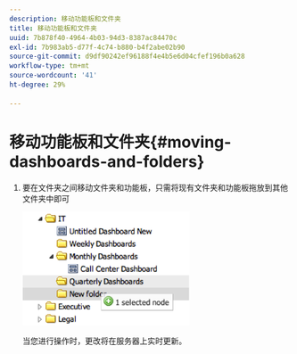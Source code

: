 ```yaml
---
description: 移动功能板和文件夹
title: 移动功能板和文件夹
uuid: 7b878f40-4964-4b03-94d3-8387ac84470c
exl-id: 7b983ab5-d77f-4c74-b880-b4f2abe02b90
source-git-commit: d9df90242ef96188f4e4b5e6d04cfef196b0a628
workflow-type: tm+mt
source-wordcount: '41'
ht-degree: 29%

---
```


# 移动功能板和文件夹{#moving-dashboards-and-folders}

1. 要在文件夹之间移动文件夹和功能板，只需将现有文件夹和功能板拖放到其他文件夹中即可

   ![](assets/move_folder.png)

   当您进行操作时，更改将在服务器上实时更新。

